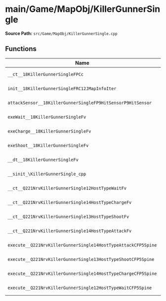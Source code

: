 # main/Game/MapObj/KillerGunnerSingle

**Source Path:** `src/Game/MapObj/KillerGunnerSingle.cpp`

## Functions

| Name | Address | Match % |
|------|---------|---------|
| `__ct__18KillerGunnerSingleFPCc` | `0x801EF14C` | :white_check_mark: (100.0%) |
| `init__18KillerGunnerSingleFRC12JMapInfoIter` | `0x801EF188` | :x: (94.6%) |
| `attackSensor__18KillerGunnerSingleFP9HitSensorP9HitSensor` | `0x801EF2B0` | :white_check_mark: (100.0%) |
| `exeWait__18KillerGunnerSingleFv` | `0x801EF340` | :white_check_mark: (100.0%) |
| `exeCharge__18KillerGunnerSingleFv` | `0x801EF3A8` | :white_check_mark: (100.0%) |
| `exeShoot__18KillerGunnerSingleFv` | `0x801EF45C` | :white_check_mark: (100.0%) |
| `__dt__18KillerGunnerSingleFv` | `0x801EF514` | :x: (95.7%) |
| `__sinit_\KillerGunnerSingle_cpp` | `0x801EF570` | :white_check_mark: (100.0%) |
| `__ct__Q221NrvKillerGunnerSingle12HostTypeWaitFv` | `0x801EF5AC` | :white_check_mark: (100.0%) |
| `__ct__Q221NrvKillerGunnerSingle14HostTypeChargeFv` | `0x801EF5BC` | :white_check_mark: (100.0%) |
| `__ct__Q221NrvKillerGunnerSingle13HostTypeShootFv` | `0x801EF5CC` | :white_check_mark: (100.0%) |
| `__ct__Q221NrvKillerGunnerSingle14HostTypeAttackFv` | `0x801EF5DC` | :white_check_mark: (100.0%) |
| `execute__Q221NrvKillerGunnerSingle14HostTypeAttackCFP5Spine` | `0x801EF5EC` | :white_check_mark: (100.0%) |
| `execute__Q221NrvKillerGunnerSingle13HostTypeShootCFP5Spine` | `0x801EF630` | :white_check_mark: (100.0%) |
| `execute__Q221NrvKillerGunnerSingle14HostTypeChargeCFP5Spine` | `0x801EF638` | :white_check_mark: (100.0%) |
| `execute__Q221NrvKillerGunnerSingle12HostTypeWaitCFP5Spine` | `0x801EF640` | :white_check_mark: (100.0%) |
